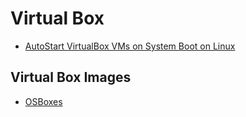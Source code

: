 # Virtual Box

- [AutoStart VirtualBox VMs on System Boot on Linux](https://tinfoil-hat.net/posts/vbox-autostart/)

## Virtual Box Images

- [OSBoxes](https://www.osboxes.org/)
